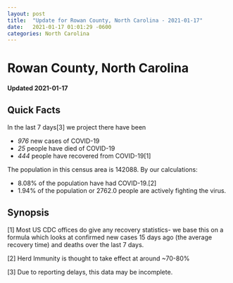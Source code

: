 ```yaml
---
layout: post
title:  "Update for Rowan County, North Carolina - 2021-01-17"
date:   2021-01-17 01:01:29 -0600
categories: North Carolina
---
```


# Rowan County, North Carolina
#### Updated 2021-01-17

## Quick Facts

In the last 7 days[3] we project there have been
- *976* new cases of COVID-19
- *25* people have died of COVID-19
- *444* people have recovered from COVID-19[1]

The population in this census area is 142088. By our calculations:
- 8.08% of the population have had COVID-19.[2]
- 1.94% of the population or 2762.0 people are actively fighting the virus.

## Synopsis




[1] Most US CDC offices do give any recovery statistics- we base this on a formula which looks at confirmed new cases
15 days ago (the average recovery time) and deaths over the last 7 days.

[2] Herd Immunity is thought to take effect at around ~70-80%

[3] Due to reporting delays, this data may be incomplete.
 
    